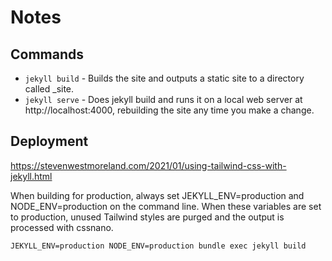 # Notes
## Commands
- `jekyll build` - Builds the site and outputs a static site to a directory called _site.
- `jekyll serve` - Does jekyll build and runs it on a local web server at http://localhost:4000, rebuilding the site any time you make a change.

## Deployment
https://stevenwestmoreland.com/2021/01/using-tailwind-css-with-jekyll.html

When building for production, always set JEKYLL_ENV=production and NODE_ENV=production on the command line. When these variables are set to production, unused Tailwind styles are purged and the output is processed with cssnano.
```
JEKYLL_ENV=production NODE_ENV=production bundle exec jekyll build
```